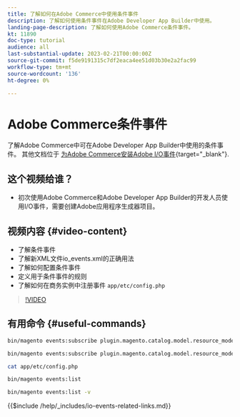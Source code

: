 ```yaml
---
title: 了解如何在Adobe Commerce中使用条件事件
description: 了解如何使用条件事件在Adobe Developer App Builder中使用。
landing-page-description: 了解如何使用Adobe Commerce条件事件。
kt: 11890
doc-type: tutorial
audience: all
last-substantial-update: 2023-02-21T00:00:00Z
source-git-commit: f5de9191315c7df2eaca4ee51d03b30e2a2fac99
workflow-type: tm+mt
source-wordcount: '136'
ht-degree: 0%

---
```



# Adobe Commerce条件事件

了解Adobe Commerce中可在Adobe Developer App Builder中使用的条件事件。 其他文档位于 [为Adobe Commerce安装Adobe I/O事件](https://developer.adobe.com/commerce/events/get-started/conditional-events/){target="_blank"}.

## 这个视频给谁？

* 初次使用Adobe Commerce和Adobe Developer App Builder的开发人员使用I/O事件，需要创建Adobe应用程序生成器项目。

## 视频内容 {#video-content}

* 了解条件事件
* 了解新XML文件io_events.xml的正确用法
* 了解如何配置条件事件
* 定义用于条件事件的规则
* 了解如何在商务实例中注册事件 `app/etc/config.php`

>[!VIDEO](https://video.tv.adobe.com/v/3415806)

## 有用命令 {#useful-commands}

```bash
bin/magento events:subscribe plugin.magento.catalog.model.resource_model.product.save --fields=sku --fields=qty --fields=category_id

bin/magento events:subscribe plugin.magento.catalog.model.resource_model.product.save_low_stock --parent=plugin.magento.catalog.model.resource_model.product.save --fields=sku --fields=qty --fields=category_id --rules="qty|lessThan|20" --rules="category_id|in|3,4,5"

cat app/etc/config.php

bin/magento events:list

bin/magento events:list -v
```

{{$include /help/_includes/io-events-related-links.md}}
